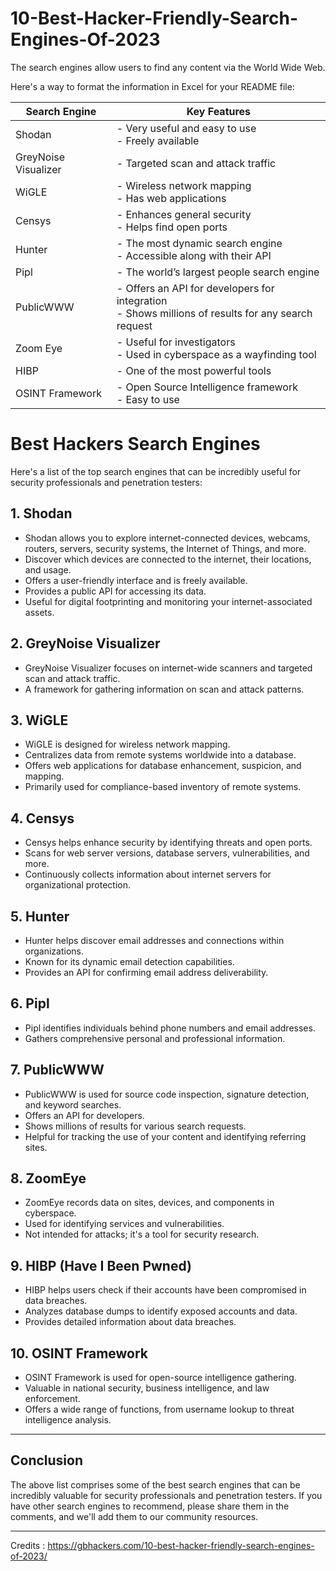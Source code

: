 # 10-Best-Hacker-Friendly-Search-Engines-Of-2023
The search engines allow users to find any content via the World Wide Web.

Here's a way to format the information in Excel for your README file:

| Search Engine          | Key Features                                           |
|-----------------------|-------------------------------------------------------|
| Shodan                | - Very useful and easy to use<br> - Freely available |
| GreyNoise Visualizer  | - Targeted scan and attack traffic                    |
| WiGLE                 | - Wireless network mapping<br> - Has web applications  |
| Censys                | - Enhances general security<br> - Helps find open ports |
| Hunter                | - The most dynamic search engine<br> - Accessible along with their API |
| Pipl                  | - The world’s largest people search engine            |
| PublicWWW             | - Offers an API for developers for integration<br> - Shows millions of results for any search request |
| Zoom Eye              | - Useful for investigators<br> - Used in cyberspace as a wayfinding tool |
| HIBP                  | - One of the most powerful tools                       |
| OSINT Framework       | - Open Source Intelligence framework<br> - Easy to use  |



# Best Hackers Search Engines

Here's a list of the top search engines that can be incredibly useful for security professionals and penetration testers:

## 1. Shodan
- Shodan allows you to explore internet-connected devices, webcams, routers, servers, security systems, the Internet of Things, and more.
- Discover which devices are connected to the internet, their locations, and usage.
- Offers a user-friendly interface and is freely available.
- Provides a public API for accessing its data.
- Useful for digital footprinting and monitoring your internet-associated assets.

## 2. GreyNoise Visualizer
- GreyNoise Visualizer focuses on internet-wide scanners and targeted scan and attack traffic.
- A framework for gathering information on scan and attack patterns.

## 3. WiGLE
- WiGLE is designed for wireless network mapping.
- Centralizes data from remote systems worldwide into a database.
- Offers web applications for database enhancement, suspicion, and mapping.
- Primarily used for compliance-based inventory of remote systems.

## 4. Censys
- Censys helps enhance security by identifying threats and open ports.
- Scans for web server versions, database servers, vulnerabilities, and more.
- Continuously collects information about internet servers for organizational protection.

## 5. Hunter
- Hunter helps discover email addresses and connections within organizations.
- Known for its dynamic email detection capabilities.
- Provides an API for confirming email address deliverability.

## 6. Pipl
- Pipl identifies individuals behind phone numbers and email addresses.
- Gathers comprehensive personal and professional information.

## 7. PublicWWW
- PublicWWW is used for source code inspection, signature detection, and keyword searches.
- Offers an API for developers.
- Shows millions of results for various search requests.
- Helpful for tracking the use of your content and identifying referring sites.

## 8. ZoomEye
- ZoomEye records data on sites, devices, and components in cyberspace.
- Used for identifying services and vulnerabilities.
- Not intended for attacks; it's a tool for security research.

## 9. HIBP (Have I Been Pwned)
- HIBP helps users check if their accounts have been compromised in data breaches.
- Analyzes database dumps to identify exposed accounts and data.
- Provides detailed information about data breaches.

## 10. OSINT Framework
- OSINT Framework is used for open-source intelligence gathering.
- Valuable in national security, business intelligence, and law enforcement.
- Offers a wide range of functions, from username lookup to threat intelligence analysis.

---

## Conclusion

The above list comprises some of the best search engines that can be incredibly valuable for security professionals and penetration testers. If you have other search engines to recommend, please share them in the comments, and we'll add them to our community resources.

---


Credits : https://gbhackers.com/10-best-hacker-friendly-search-engines-of-2023/



